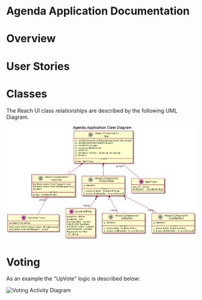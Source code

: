 # Agenda Application Documentation

# Overview

# User Stories


# Classes

The Reach UI class relationships are described by the following UML Diagram.

![UML Class Diagram](./App.tsx.UML.png)

# Voting

As an example the "UpVote" logic is described below:

![Voting Activity Diagram](https://www.plantuml.com/plantuml/img/VL6z3e903Dxx51tn5M3HGNSbSRz0JqZWQjgUlhw02aJ0BjUctrzwUpKd5ji6OEWWpSb9KU691S-Hr6eE6TGU4ur5GQe-DZkqYW8c9f5sW5tr-wWavcvO1opv6Qvif4jaN-c5MduGVXbUk9qusO2ZHWaJxxhdJQHGrXxMtEBzlvT52NWKOTcG7d27iXm36Nz5imcGkoxoT99nqQUXNdqzm4Q8pI1pVFu--Omn7U7JBZH-l3umDRu3xBjf-6ju0G00)

